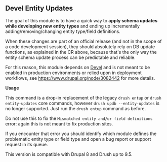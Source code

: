 Devel Entity Updates
--------------------

The goal of this module is to have a quick way to **apply schema updates while
developing new entity types** and ending up incrementally
adding/removing/changing entity type/field definitions.

When these changes are part of an official release (and not in the scope of a
code development session), they should absolutely rely on DB update functions,
as explained in the CR above, because that's the only way the entity schema
update process can be predictable and reliable.

For this reason, this module depends on [Devel](https://www.drupal.org/project/devel)
and is not meant to be enabled in production environments or relied upon in
deployment workflows, see https://www.drupal.org/node/3082442 for more details.


**Usage**

This command is a drop-in replacement of the legacy `drush entup` or
`drush entity-updates` core commands, however `drush updb --entity-updates` is
no longer supported. Just run the `drush entup` command as before.

Do not use this to fix the `Mismatched entity and/or field definitions` error:
again this is not meant to fix production sites.

If you encounter that error you should identify which module defines the
problematic entity type or field type and open a bug report or support request
in its queue.

This version is compatible with Drupal 8 and Drush up to 9.5.
